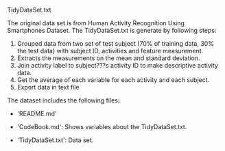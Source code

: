 TidyDataSet.txt

The original data set is from Human Activity Recognition Using Smartphones Dataset.
The TidyDataSet.txt is generate by following steps:
1. Grouped data from two set of test subject (70% of training data, 30% the test data) with       subject ID, activities and feature measurement.
2. Extracts the measurements on the mean and standard deviation.
3. Join activity label to subject???s activity ID to make descriptive activity data.
4. Get the average of each variable for each activity and each subject. 
5. Export data in text file

The dataset includes the following files:

- 'README.md'

- 'CodeBook.md': Shows variables about the TidyDataSet.txt.

- 'TidyDataSet.txt': Data set.

